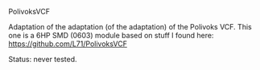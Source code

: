 PolivoksVCF

Adaptation of the adaptation (of the adaptation) of the Polivoks VCF.
This one is a 6HP SMD (0603) module based on stuff I found here: https://github.com/L71/PolivoksVCF

Status: never tested.
